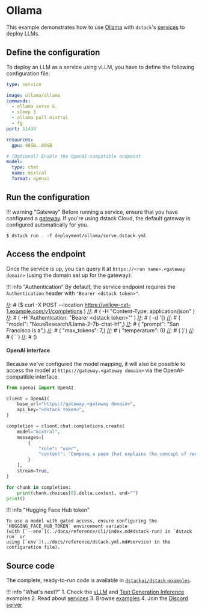 # Ollama

This example demonstrates how to use [Ollama](https://ollama.com/) with `dstack`'s [services](../docs/concepts/services.md) to deploy LLMs.

## Define the configuration

To deploy an LLM as a service using vLLM, you have to define the following configuration file:

<div editor-title="deployment/ollama/serve.dstack.yml"> 

```yaml
type: service

image: ollama/ollama
commands:
  - ollama serve &
  - sleep 3
  - ollama pull mixtral
  - fg
port: 11434

resources:
  gpu: 48GB..80GB

# (Optional) Enable the OpenAI-compatible endpoint
model:
  type: chat
  name: mixtral
  format: openai

```

</div>

## Run the configuration

!!! warning "Gateway"
    Before running a service, ensure that you have configured a [gateway](../docs/concepts/services.md#set-up-a-gateway).
    If you're using dstack Cloud, the default gateway is configured automatically for you.

<div class="termy">

```shell
$ dstack run . -f deployment/ollama/serve.dstack.yml
```

</div>

## Access the endpoint

Once the service is up, you can query it at 
`https://<run name>.<gateway domain>` (using the domain set up for the gateway):

!!! info "Authentication"
    By default, the service endpoint requires the `Authentication` header with `"Bearer <dstack token>"`.

[//]: # (<div class="termy">)
[//]: # (```shell)
[//]: # ($ curl -X POST --location https://yellow-cat-1.example.com/v1/completions \)
[//]: # (    -H "Content-Type: application/json" \)
[//]: # (    -H 'Authentication: "Bearer &lt;dstack token&gt;"' \)
[//]: # (    -d '{)
[//]: # (          "model": "NousResearch/Llama-2-7b-chat-hf",)
[//]: # (          "prompt": "San Francisco is a",)
[//]: # (          "max_tokens": 7,)
[//]: # (          "temperature": 0)
[//]: # (        }')
[//]: # (```)
[//]: # (</div>)

#### OpenAI interface

Because we've configured the model mapping, it will also be possible 
to access the model at `https://gateway.<gateway domain>` via the OpenAI-compatible interface.

```python
from openai import OpenAI

client = OpenAI(
    base_url="https://gateway.<gateway domain>", 
    api_key="<dstack token>",
)

completion = client.chat.completions.create(
    model="mixtral",
    messages=[
        {
            "role": "user",
            "content": "Compose a poem that explains the concept of recursion in programming.",
        }
    ],
    stream=True,
)

for chunk in completion:
    print(chunk.choices[0].delta.content, end="")
print()
```

!!! info "Hugging Face Hub token"

    To use a model with gated access, ensure configuring the `HUGGING_FACE_HUB_TOKEN` environment variable 
    (with [`--env`](../docs/reference/cli/index.md#dstack-run) in `dstack run` or 
    using [`env`](../docs/reference/dstack.yml.md#service) in the configuration file).
    
[//]: # (    <div class="termy">)
[//]: # (    )
[//]: # (    ```shell)
[//]: # (    $ dstack run . -f vllm/serve.dstack.yml --env HUGGING_FACE_HUB_TOKEN=&lt;token&gt; --gpu 24GB)
[//]: # (    ```)
[//]: # (    </div>)

## Source code
    
The complete, ready-to-run code is available in [`dstackai/dstack-examples`](https://github.com/dstackai/dstack-examples).

!!! info "What's next?"
    1. Check the [vLLM](vllm.md) and [Text Generation Inference](tgi.md) examples
    2. Read about [services](../docs/concepts/services.md)
    3. Browse [examples](index.md)
    4. Join the [Discord server](https://discord.gg/u8SmfwPpMd)